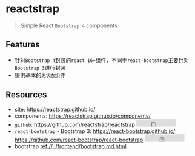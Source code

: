 # reactstrap

> Simple React `Bootstrap 4` components

## Features

* 针对`Bootstrap 4`封装的`react 16+`组件，不同于`react-bootstrap`主要针对`Bootstrap 3`进行封装
* 提供基本的`无状态`组件


## Resources

* site: <https://reactstrap.github.io/>
* components: <https://reactstrap.github.io/components/>
* `github`: <https://github.com/reactstrap/reactstrap> <iframe src="http://258i.com/gbtn.html?user=reactstrap&repo=reactstrap&type=star&count=true" frameborder="0" scrolling="0" width="105px" height="20px"></iframe>
* `react-bootstrap` - Bootstrap 3: <https://react-bootstrap.github.io/> <https://github.com/react-bootstrap/react-bootstrap> <iframe src="http://258i.com/gbtn.html?user=react-bootstrap&repo=react-bootstrap&type=star&count=true" frameborder="0" scrolling="0" width="105px" height="20px"></iframe>
* bootstrap <ref://../frontend/bootstrap.md.html>

